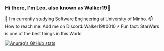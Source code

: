 ### Hi there, I'm Leo, also known as Walker19👋

🔭 I’m currently studying Software Engineering at University of Minho.
📫 How to reach me: Add me on Discord: Walker19#0010
⚡ Fun fact: StarWars is one of the best things in this World!


[![Anurag's GitHub stats](https://github-readme-stats.vercel.app/api?username=Leonardo1924&show_icons=true&theme=gruvbox)](https://github.com/anuraghazra/github-readme-stats)
